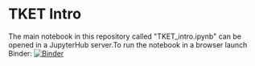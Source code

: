 # TKET Intro

The main notebook in this repository called "TKET_intro.ipynb" can be opened in a JupyterHub server.To run the notebook in a browser launch Binder:
[![Binder](https://mybinder.org/badge_logo.svg)](https://mybinder.org/v2/gh/spendierk/TKET_intro_for_qiskit_users/main)
